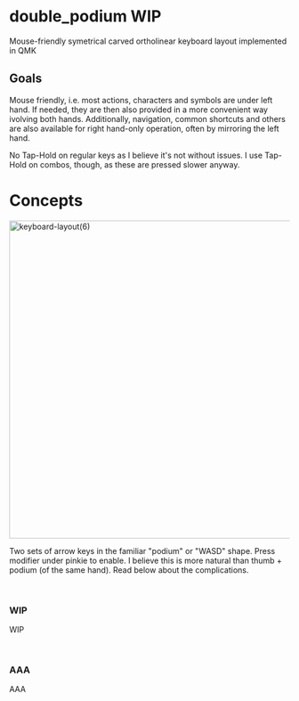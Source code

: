 # double_podium WIP

Mouse-friendly symetrical carved ortholinear keyboard layout implemented in QMK

## Goals

Mouse friendly, i.e. most actions, characters and symbols are under left hand. If needed, they are then also provided in a more convenient way ivolving both hands. 
Additionally, navigation, common shortcuts and others are also available for right hand-only operation, often by mirroring the left hand. 

No Tap-Hold on regular keys as I believe it's not without issues. I use Tap-Hold on combos, though, as these are pressed slower anyway.

# Concepts

<img width="700" height="571" alt="keyboard-layout(6)" src="https://github.com/user-attachments/assets/c7d2efb4-2efd-4640-aa46-60b69ec369b6" />

Two sets of arrow keys in the familiar "podium" or "WASD" shape. Press modifier under pinkie to enable. I believe this is more natural than thumb + podium (of the same hand). Read below about the complications.


<!-- 

Combos are embraced where there is no better way to provide some functionality (quite often). 

Tap hold is absent from regular character keys as it causes an annoying delay which is visible and annoying. No hold on tapped characters. No tap on mods except when in quick succession OR to go back to normal state.

Many combos for symbols and other buttons are placed symetrically (or so) under both hands. I recommend this highly - even for typing with both hands. 
You memorize it easily (and once) and your mind freely chooses depending on which hand's "turn" it is or which hand is less tired. Or the hand opposite to the modifier in use. 
It also allows heavy mouse users to exercise the less-used/less-typing hand a bit more (without memorizing it twice).


The keys under pinkies are in fact ctrl, alt. But when they modify / when used as modifiers for the keys lying on their side, they trigger some common shortcuts instead, as shown on the picture. 
This is to provide (navigation) when other hand is on mouse or holding tea. This must be the hackiest thing on the planet... 
To cancel the overrides you additionally hold Space (so ctrl+Space+s gives ctrl+s; alt+Space+a gives alt+a). 
Additionally, for the right hand only, holding any other modifier also/already cancels the override (ie alt+ctrl+a gives alt+ctrl+a). This took me many years to understand.

-->

<br>

### WIP

WIP

<br>

### AAA

AAA




<br><br><br><br><br><br><br><br>

<!--  

# Polish+English Keyboard Character Layouts <br><br>Polsko-angielskie układy znaków na klawiaturze

Conservative Symmetrical Mouse-friendly Carved Ortho Layout With Polish+English Characters Layout And Two Sets of Arrow Keys And No Mod-Taps




<p align="center"> </p>


However, with the UU now being at index I imagine this comes across as the two vowels are now at index finger, the hand feels more mobile.

Some features 

Some circumstances that shaped up this layout: 
opposes
is aligned to the keyboard

-->



















